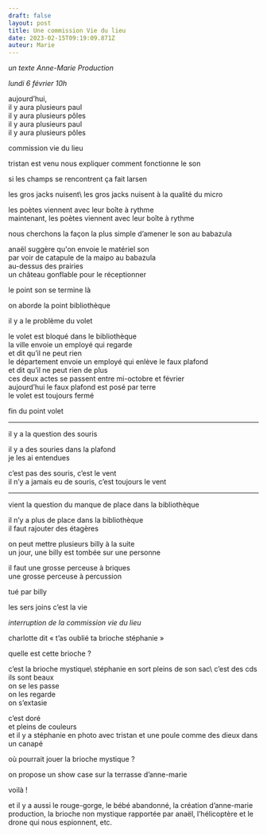```yaml
---
draft: false
layout: post
title: Une commission Vie du lieu
date: 2023-02-15T09:19:09.871Z
auteur: Marie
---
```

*un texte Anne-Marie Production*

*lundi 6 février 10h*

aujourd’hui,\
il y aura plusieurs paul\
il y aura plusieurs pôles\
il y aura plusieurs paul\
il y aura plusieurs pôles 

commission vie du lieu

tristan est venu nous expliquer comment fonctionne le son

si les champs se rencontrent ça fait larsen 

les gros jacks nuisent\ 
les gros jacks nuisent à la qualité du micro

les poètes viennent avec leur boîte à rythme\
maintenant, les poètes viennent avec leur boîte à rythme

nous cherchons la façon la plus simple d’amener le son au babazula

anaël suggère qu'on envoie le matériel son\
par voir de catapule de la maipo au babazula\
au-dessus des prairies\
un château gonflable pour le réceptionner

le point son se termine là

on aborde la point bibliothèque

il y a le problème du volet

le volet est bloqué dans le bibliothèque\
la ville envoie un employé qui regarde\
et dit qu’il ne peut rien\
le département envoie un employé qui enlève le faux plafond\
et dit qu’il ne peut rien de plus\
ces deux actes se passent entre mi-octobre et février\
aujourd’hui le faux plafond est posé par terre\
le volet est toujours fermé

fin du point volet

- - -

il y a la question des souris

il y a des souries dans la plafond\
je les ai entendues

c’est pas des souris, c’est le vent\
il n’y a jamais eu de souris, c’est toujours le vent

- - -

vient la question du manque de place dans la bibliothèque

il n’y a plus de place dans la bibliothèque\
il faut rajouter des étagères

on peut mettre plusieurs billy à la suite\
un jour, une billy est tombée sur une personne

il faut une grosse perceuse à briques\
une grosse perceuse à percussion  

tué par billy 

les sers joins c’est la vie

*interruption de la commission vie du lieu*

charlotte dit « t’as oublié ta brioche stéphanie »

quelle est cette brioche ?

c’est la brioche mystique\ 
stéphanie en sort pleins de son sac\ 
c’est des cds\
ils sont beaux\
on se les passe\
on les regarde\
on s’extasie

c’est doré\
et pleins de couleurs\
et il y a stéphanie en photo avec tristan et une poule
comme des dieux dans un canapé

où pourrait jouer la brioche mystique ? 

on propose un show case sur la terrasse d’anne-marie

voilà ! 

et il y a aussi le rouge-gorge, le bébé abandonné, la création d’anne-marie production, la brioche non mystique rapportée par anaël, l’hélicoptère et le drone qui nous espionnent, etc.